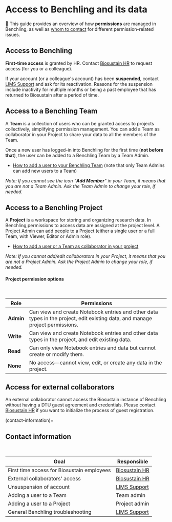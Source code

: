 # Access to Benchling and its data

🎯 This guide provides an overview of how **permissions** are managed in Benchling, as well as [whom to contact](#contact-information) for different permission-related issues. 

## Access to Benchling
**First-time access** is granted by HR. Contact [Biosustain HR](https://www.inside.dtu.dk/en/medarbejder/hr-og-arbejdsmiljoe/kontakt-hr) to request access (for you or a colleague). 

If your account (or a colleague's account) has been **suspended**, contact [LIMS Support](/contact.md) and ask for its reactivation. 
Reasons for the suspension include inactivity for multiple months or being a past employee that has returned to Biosustain after a period of time.

## Access to a Benchling Team

A **Team** is a collection of users who can be granted access to projects collectively, simplifying permission management. You can add a Team as collaborator in your Project to share your data to all the members of the Team.

Once a new user has logged-in into Benchling for the first time (**not before that**), the user can be added to a Benchling Team by a Team Admin. 

- [How to add a user to your Benchling Team](https://help.benchling.com/hc/en-us/articles/9684243670029-Add-or-remove-members-of-a-team-Enterprise) (note that only Team Admins can add new users to a Team)

_Note: If you cannot see the icon "**Add Member**" in your Team, it means that you are not a Team Admin. Ask the Team Admin to change your role, if needed._

## Access to a Benchling Project

A **Project** is a workspace for storing and organizing research data. In Benchling,permissions to access data are assigned at the project level. A Project Admin can add people to a Project (either a single user or a full Team, with Viewer, Editor or Admin role). 

- [How to add a user or a Team as collaborator in your project](https://help.benchling.com/hc/en-us/articles/9684263074445-Set-project-permissions)

_Note: If you cannot add/edit collaborators in your Project, it means that you are not a Project Admin. Ask the Project Admin to change your role, if needed._

#### Project permission options
<br/>

| Role  | Permissions |
|-------|------------|
| **Admin** | Can view and create Notebook entries and other data types in the project, edit existing data, and manage project permissions. |
| **Write** | Can view and create Notebook entries and other data types in the project, and edit existing data.
| **Read** | Can only view Notebook entries and data but cannot create or modify them. |
| **None** | No access—cannot view, edit, or create any data in the project. |


## Access for external collaborators

An external collaborator cannot access the Biosustain instance of Benchling without having a DTU guest agreement and credentials. Please contact [Biosustain HR](https://www.inside.dtu.dk/en/medarbejder/hr-og-arbejdsmiljoe/kontakt-hr) if you want to initialize the process of guest registration.

(contact-information)=
## Contact information
<br/>

| Goal | Responsible |
|----------------------------|-------------------------------|
| First time access for Biosustain employees | [Biosustain HR](https://www.inside.dtu.dk/en/medarbejder/) |
| External collaborators' access | [Biosustain HR](https://www.inside.dtu.dk/en/medarbejder/) |
| Unsuspension of account  | [LIMS Support](/contact.md) |
| Adding a user to a Team | Team admin |
| Adding a user to a Project | Project admin |
| General Benchling troubleshooting | [LIMS Support](/contact.md) |

